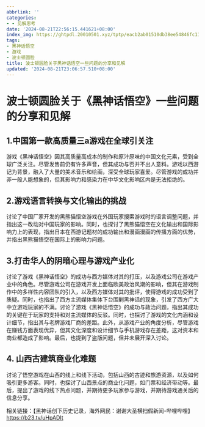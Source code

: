 ```yaml
---
abbrlink: ''
categories:
- - 见解思考
date: '2024-08-21T22:56:15.441621+08:00'
index_img: https://ghtpdl.20010501.xyz/tptp/eacb2ab01510db38ee54846fc11o73q5.JPG
tags:
- 黑神话悟空
- 游戏
- 波士顿圆脸
title: 波士顿圆脸关于黑神话悟空一些问题的分享和见解
updated: '2024-08-21T23:06:57.510+08:00'
---
```

# 波士顿圆脸关于《黑神话悟空》一些问题的分享和见解

## 1.中国第一款高质量三a游戏在全球引关注

游戏《黑神话悟空》因其高质量高成本的制作和原汁原味的中国文化元素，受到全球广泛关注。尽管发售前仍有许多声音，但其成功与否并不出人意料。游戏以西游记为背景，融入了大量的美术音乐和绘画，深受全球玩家喜爱。尽管游戏的成功并非一般人能想象的，但其影响力和感染力在中华文化影响区内是无法拒绝的。

## 2.游戏语言转换与文化输出的挑战

讨论了中国厂家开发的黑熊猫悟空游戏在外国玩家搜索游戏时的语言调整问题，并指出这一改动对中国玩家的影响。同时，也探讨了黑熊猫悟空在文化输出和国际影响力上的表现，指出日本在西游记题材的成功输出和漫画漫画的传播方面的优势，并指出黑熊猫悟空在国际上的影响力问题。

## 3.打击华人的阴暗心理与游戏产业化

讨论了游戏《黑神话悟空》的成功与西方媒体对其的打压，以及游戏公司在游戏产业中的角色。尽管游戏公司在游戏开发上面临欧美政治风潮的影响，但其在游戏制作中的多样性内容团队的引入，以及西方媒体对其的批评，使得游戏的成功受到了质疑。同时，也指出了西方主流媒体集体下台围剿黑神话的现象，引发了西方广大中立游戏玩家的不满。讨论了游戏《黑神话悟空》的成功与政治问题，指出其成功的关键在于玩家的支持和对主流媒体的反驳。同时，也探讨了游戏的文化内涵和设计细节，指出其与老牌游戏厂商的差距。此外，从游戏产业的角度分析，尽管游戏在赚钱方面表现优异，但其文化深度和设计细节与手机游戏存在差距，这对资本和商业都造成了影响。最后，也提到了盗版问题，但并未展开深入讨论。

## 4. 山西古建筑商业化难题

讨论了悟空游戏在山西的线上和线下活动，包括山西的古迹和旅游资源，以及如何吸引更多游客。同时，也探讨了山西景点的商业化问题，如门票和经济带动等。最后，提出了游戏的线下热点问题，并期待更多玩家参与游戏，并期待游戏通关后的信息分享。

相关链接：【黑神话创下历史记录，海外网民：谢谢大圣横扫假新闻-哔哩哔哩】 https://b23.tv/uHpADIt

